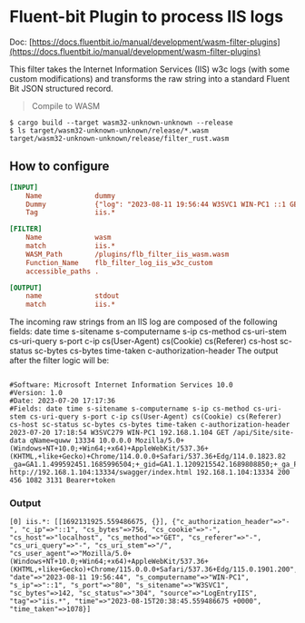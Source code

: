# Fluent-bit Plugin to process IIS logs


Doc: [https://docs.fluentbit.io/manual/development/wasm-filter-plugins](https://docs.fluentbit.io/manual/development/wasm-filter-plugins)


This filter takes the Internet Information Services (IIS) w3c logs (with some custom modifications) and transforms the raw string into a standard Fluent Bit JSON structured record.


> Compile to WASM

```console
$ cargo build --target wasm32-unknown-unknown --release
$ ls target/wasm32-unknown-unknown/release/*.wasm
target/wasm32-unknown-unknown/release/filter_rust.wasm
```


## How to configure 


```ini
[INPUT]
    Name             dummy
    Dummy            {"log": "2023-08-11 19:56:44 W3SVC1 WIN-PC1 ::1 GET / - 80 ::1 Mozilla/5.0+(Windows+NT+10.0;+Win64;+x64)+AppleWebKit/537.36+(KHTML,+like+Gecko)+Chrome/115.0.0.0+Safari/537.36+Edg/115.0.1901.200 - - localhost 304 142 756 1078 -"}
    Tag              iis.*

[FILTER]
    Name             wasm
    match            iis.*
    WASM_Path        /plugins/flb_filter_iis_wasm.wasm
    Function_Name    flb_filter_log_iis_w3c_custom
    accessible_paths .

[OUTPUT]
    name             stdout
    match            iis.*
```

The incoming raw strings from an IIS log are composed of the following fields:
date time s-sitename s-computername s-ip cs-method cs-uri-stem cs-uri-query s-port c-ip cs(User-Agent) cs(Cookie) cs(Referer) cs-host sc-status sc-bytes cs-bytes time-taken c-authorization-header
The output after the filter logic will be:

```console

#Software: Microsoft Internet Information Services 10.0
#Version: 1.0
#Date: 2023-07-20 17:17:36
#Fields: date time s-sitename s-computername s-ip cs-method cs-uri-stem cs-uri-query s-port c-ip cs(User-Agent) cs(Cookie) cs(Referer) cs-host sc-status sc-bytes cs-bytes time-taken c-authorization-header
2023-07-20 17:18:54 W3SVC279 WIN-PC1 192.168.1.104 GET /api/Site/site-data qName=quww 13334 10.0.0.0 Mozilla/5.0+(Windows+NT+10.0;+Win64;+x64)+AppleWebKit/537.36+(KHTML,+like+Gecko)+Chrome/114.0.0.0+Safari/537.36+Edg/114.0.1823.82 _ga=GA1.1.499592451.1685996504;+_gid=GA1.1.1209215542.1689808850;+_ga_PCBRLY5C8Y=GS1.1.1689811012.8.0.1689811012.0.0.0 http://192.168.1.104:13334/swagger/index.html 192.168.1.104:13334 200 456 1082 3131 Bearer+token
```

### Output

```console
[0] iis.*: [[1692131925.559486675, {}], {"c_authorization_header"=>"-", "c_ip"=>"::1", "cs_bytes"=>756, "cs_cookie"=>"-", "cs_host"=>"localhost", "cs_method"=>"GET", "cs_referer"=>"-", "cs_uri_query"=>"-", "cs_uri_stem"=>"/", "cs_user_agent"=>"Mozilla/5.0+(Windows+NT+10.0;+Win64;+x64)+AppleWebKit/537.36+(KHTML,+like+Gecko)+Chrome/115.0.0.0+Safari/537.36+Edg/115.0.1901.200", "date"=>"2023-08-11 19:56:44", "s_computername"=>"WIN-PC1", "s_ip"=>"::1", "s_port"=>"80", "s_sitename"=>"W3SVC1", "sc_bytes"=>142, "sc_status"=>"304", "source"=>"LogEntryIIS", "tag"=>"iis.*", "time"=>"2023-08-15T20:38:45.559486675 +0000", "time_taken"=>1078}]
```


